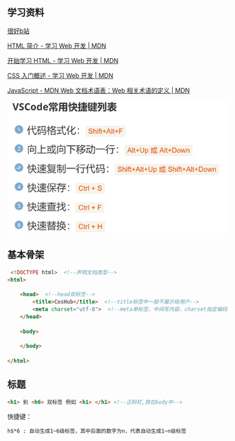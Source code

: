 ## 学习资料

[很好b站](https://www.bilibili.com/video/BV1jj411P7Yp?spm_id_from=333.788.player.switch&vd_source=b14909f255fe42946743657320d2f59a&p=6)

[HTML 简介 - 学习 Web 开发 | MDN](https://developer.mozilla.org/zh-CN/docs/Learn/HTML/Introduction_to_HTML)

[开始学习 HTML - 学习 Web 开发 | MDN](https://developer.mozilla.org/zh-CN/docs/Learn/HTML/Introduction_to_HTML/Getting_started)

[CSS 入门概述 - 学习 Web 开发 | MDN](https://developer.mozilla.org/zh-CN/docs/Learn/CSS/First_steps)

[JavaScript - MDN Web 文档术语表：Web 相关术语的定义 | MDN](https://developer.mozilla.org/zh-CN/docs/Glossary/JavaScript)


![alt text](image-7.png)

## 基本骨架
```html
 <!DOCTYPE html>  <!--声明文档类型-->
<html>

    <head>  <!--head双标签-->
        <title>CosHub</title>  <!--title标签中一般不展示给用户-->
        <meta charset="utf-8">  <!--meta单标签，中间写内容，charset指定编码-->
    </head>

    <body>

    </body>

</html>
```

## 标题
```html
<h1> 到 <h6> 双标签 例如 <h1> </h1> <!--正斜杠,放在body中-->
```

快捷键：
```plaintext
h$*6 : 自动生成1~6级标签，其中后面的数字为n，代表自动生成1~n级标签
```
